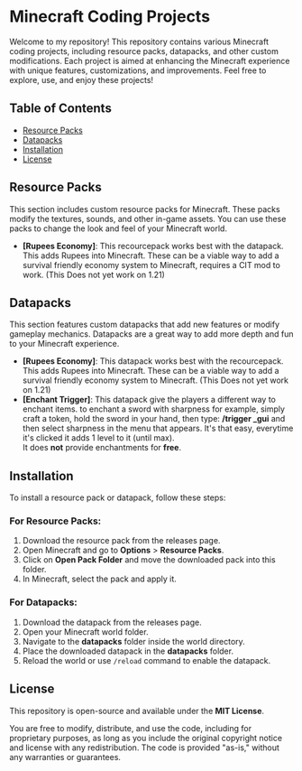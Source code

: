 # Minecraft Coding Projects

Welcome to my repository! This repository contains various Minecraft coding projects, including resource packs, datapacks, and other custom modifications. Each project is aimed at enhancing the Minecraft experience with unique features, customizations, and improvements. Feel free to explore, use, and enjoy these projects!

## Table of Contents

- [Resource Packs](#resource-packs)
- [Datapacks](#datapacks)
- [Installation](#installation)
- [License](#license)

## Resource Packs

This section includes custom resource packs for Minecraft. These packs modify the textures, sounds, and other in-game assets. You can use these packs to change the look and feel of your Minecraft world.

- **[Rupees Economy]**: This recourcepack works best with the datapack. This adds Rupees into Minecraft. These can be a viable way to add a survival friendly economy system to Minecraft, requires a CIT mod to work. (This Does not yet work on 1.21)


## Datapacks

This section features custom datapacks that add new features or modify gameplay mechanics. Datapacks are a great way to add more depth and fun to your Minecraft experience.

- **[Rupees Economy]**: This datapack works best with the recourcepack. This adds Rupees into Minecraft. These can be a viable way to add a survival friendly economy system to Minecraft. (This Does not yet work on 1.21)
- **[Enchant Trigger]**: This datapack give the players a different way to enchant items. to enchant a sword with sharpness for example, simply craft a token, hold the sword in your hand, then type: **/trigger _gui** and then select sharpness in the menu that appears. It's that easy, everytime it's clicked it adds 1 level to it (until max).  
It does **not** provide enchantments for **free**.

## Installation

To install a resource pack or datapack, follow these steps:

### For Resource Packs:
1. Download the resource pack from the releases page.
2. Open Minecraft and go to **Options** > **Resource Packs**.
3. Click on **Open Pack Folder** and move the downloaded pack into this folder.
4. In Minecraft, select the pack and apply it.

### For Datapacks:
1. Download the datapack from the releases page.
2. Open your Minecraft world folder.
3. Navigate to the **datapacks** folder inside the world directory.
4. Place the downloaded datapack in the **datapacks** folder.
5. Reload the world or use `/reload` command to enable the datapack.

## License

This repository is open-source and available under the **MIT License**.

You are free to modify, distribute, and use the code, including for proprietary purposes, as long as you include the original copyright notice and license with any redistribution. The code is provided "as-is," without any warranties or guarantees.
